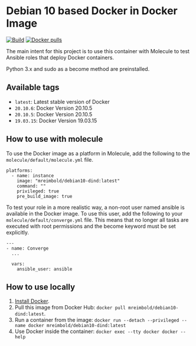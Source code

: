 # Debian 10 based Docker in Docker Image
[![Build](https://github.com/mreimbold/debian10-dind/actions/workflows/ci.yml/badge.svg)](https://github.com/mreimbold/debian10-dind/actions/workflows/ci.yml) 
[![Docker pulls](https://img.shields.io/docker/pulls/mreimbold/debian10-dind)](https://hub.docker.com/r/mreimbold/debian10-dind)

The main intent for this project is to use this container with Molecule to test Ansible roles that deploy Docker containers.

Python 3.x and sudo as a become method are preinstalled.

## Available tags

  - `latest`: Latest stable version of Docker
  - `20.10.6`: Docker Version 20.10.5
  - `20.10.5`: Docker Version 20.10.5
  - `19.03.15`: Docker Version 19.03.15

## How to use with molecule
To use the Docker image as a platform in Molecule, add the following to the `molecule/default/molecule.yml` file.

    platforms:
      - name: instance
        image: "mreimbold/debian10-dind:latest"
        command: ""
        privileged: true
        pre_build_image: true

To test your role in a more realistic way, a non-root user named ansible is available in the Docker image. To use this user, add the following to your `molecule/default/converge.yml` file. This means that no longer all tasks are executed with root permissions and the become keyword must be set explicitly.

    ---
    - name: Converge
      ...

      vars:
        ansible_user: ansible

## How to use locally

  1. [Install Docker](https://docs.docker.com/engine/installation/).
  2. Pull this image from Docker Hub: `docker pull mreimbold/debian10-dind:latest`.
  3. Run a container from the image: `docker run --detach --privileged --name docker mreimbold/debian10-dind:latest`
  4. Use Docker inside the container: `docker exec --tty docker docker --help`
